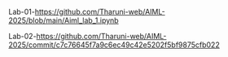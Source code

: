 Lab-01-https://github.com/Tharuni-web/AIML-2025/blob/main/Aiml_lab_1.ipynb

Lab-02-https://github.com/Tharuni-web/AIML-2025/commit/c7c76645f7a9c6ec49c42e5202f5bf9875cfb022



